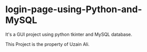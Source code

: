 # login-page-using-Python-and-MySQL
It's a GUI project using python tkinter and MySQL database.

This Project is the property of Uzain Ali.